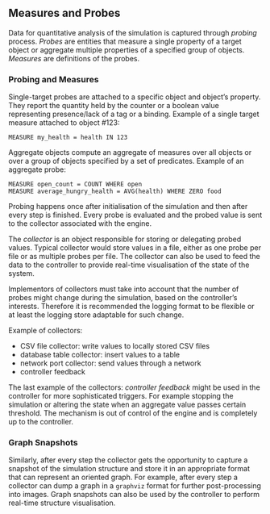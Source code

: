 ## Measures and Probes

Data for quantitative analysis of the simulation is captured through _probing_
process. _Probes_ are entities that measure a single property of a target
object or aggregate multiple properties of a specified group of objects.
_Measures_ are definitions of the probes.

### Probing and Measures

Single-target probes are attached to a specific object and object’s property.
They report the quantity held by the counter or a boolean value representing
presence/lack of a tag or a binding. Example of a single target measure
attached to object #123:

	MEASURE my_health = health IN 123

Aggregate objects compute an aggregate of measures over all objects or over a
group of objects specified by a set of predicates. Example of an aggregate
probe:

	MEASURE open_count = COUNT WHERE open
	MEASURE average_hungry_health = AVG(health) WHERE ZERO food

Probing happens once after initialisation of the simulation and then after
every step is finished. Every probe is evaluated and the probed value is sent
to the collector associated with the engine.

The _collector_ is an object responsible for storing or delegating probed values.
Typical collector would store values in a file, either as one probe per file or as
multiple probes per file. The collector can also be used to feed the data to the
controller to provide real-time visualisation of the state of the system.

Implementors of collectors must take into account that the number of probes might
change during the simulation, based on the controller’s interests. Therefore
it is recommended the logging format to be flexible or at least the logging
store adaptable for such change. 

Example of collectors:

* CSV file collector: write values to locally stored CSV files
* database table collector: insert values to a table
* network port collector: send values through a network
* controller feedback

The last example of the collectors: _controller feedback_ might be used in the
controller for more sophisticated triggers. For example stopping the
simulation or altering the state when an aggregate value passes certain
threshold. The mechanism is out of control of the engine and is completely up
to the controller.

### Graph Snapshots

Similarly, after every step the collector gets the opportunity to capture a
snapshot of the simulation structure and store it in an appropriate format that
can represent an oriented graph. For example, after every step a collector can
dump a graph in a `graphviz` format for further post-processing into images.
Graph snapshots can also be used by the controller to perform real-time
structure visualisation.
